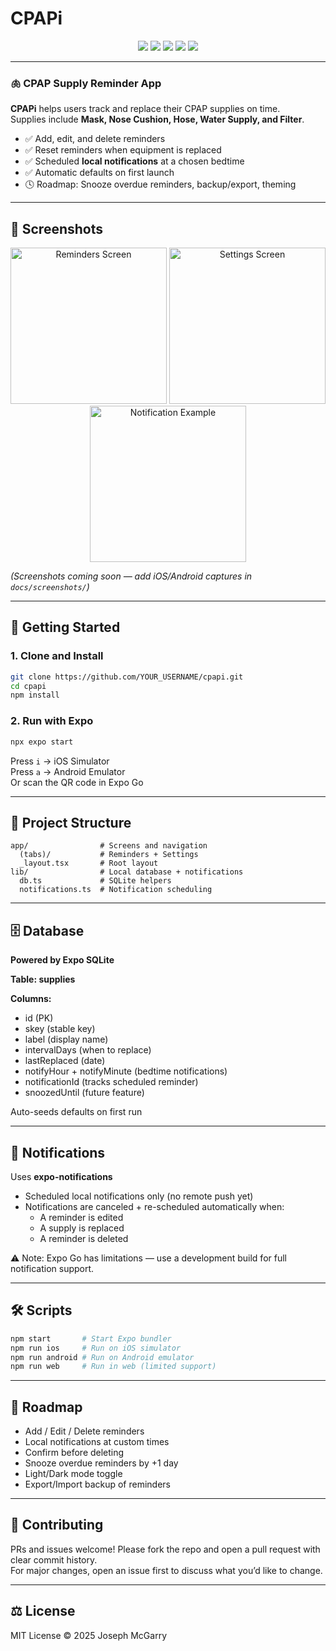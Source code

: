 # CPAPi

<p align="center">
  <img src="https://img.shields.io/badge/Expo-SDK%2052-000.svg?style=flat&logo=expo" />
  <img src="https://img.shields.io/badge/React%20Native-0.74-61dafb.svg?style=flat&logo=react" />
  <img src="https://img.shields.io/badge/TypeScript-5.0-3178c6.svg?style=flat&logo=typescript" />
  <img src="https://img.shields.io/badge/SQLite-local%20storage-003b57.svg?style=flat&logo=sqlite" />
  <img src="https://img.shields.io/badge/license-MIT-green" />
</p>

---

### 🫁 CPAP Supply Reminder App

**CPAPi** helps users track and replace their CPAP supplies on time.  
Supplies include **Mask, Nose Cushion, Hose, Water Supply, and Filter**.

- ✅ Add, edit, and delete reminders  
- ✅ Reset reminders when equipment is replaced  
- ✅ Scheduled **local notifications** at a chosen bedtime  
- ✅ Automatic defaults on first launch  
- 🕓 Roadmap: Snooze overdue reminders, backup/export, theming  

---

## 📸 Screenshots

<p align="center">
  <img src="docs/screenshots/home.png" alt="Reminders Screen" width="250" />
  <img src="docs/screenshots/settings.png" alt="Settings Screen" width="250" />
  <img src="docs/screenshots/notification.png" alt="Notification Example" width="250" />
</p>

*(Screenshots coming soon — add iOS/Android captures in `docs/screenshots/`)*

---

## 🚀 Getting Started

### 1. Clone and Install
```bash
git clone https://github.com/YOUR_USERNAME/cpapi.git
cd cpapi
npm install
```

### 2. Run with Expo
```bash
npx expo start
```

Press `i` → iOS Simulator  
Press `a` → Android Emulator  
Or scan the QR code in Expo Go  

---

## 📂 Project Structure
```
app/                # Screens and navigation
  (tabs)/           # Reminders + Settings
  _layout.tsx       # Root layout
lib/                # Local database + notifications
  db.ts             # SQLite helpers
  notifications.ts  # Notification scheduling
```

---

## 🗄️ Database

**Powered by Expo SQLite**  

**Table: supplies**  

**Columns:**  
- id (PK)  
- skey (stable key)  
- label (display name)  
- intervalDays (when to replace)  
- lastReplaced (date)  
- notifyHour + notifyMinute (bedtime notifications)  
- notificationId (tracks scheduled reminder)  
- snoozedUntil (future feature)  

Auto-seeds defaults on first run  

---

## 🔔 Notifications

Uses **expo-notifications**  
- Scheduled local notifications only (no remote push yet)  
- Notifications are canceled + re-scheduled automatically when:  
  - A reminder is edited  
  - A supply is replaced  
  - A reminder is deleted  

⚠️ Note: Expo Go has limitations — use a development build for full notification support.  

---

## 🛠️ Scripts
```bash
npm start       # Start Expo bundler
npm run ios     # Run on iOS simulator
npm run android # Run on Android emulator
npm run web     # Run in web (limited support)
```

---

## 📝 Roadmap

- Add / Edit / Delete reminders  
- Local notifications at custom times  
- Confirm before deleting  
- Snooze overdue reminders by +1 day  
- Light/Dark mode toggle  
- Export/Import backup of reminders  

---

## 🤝 Contributing

PRs and issues welcome! Please fork the repo and open a pull request with clear commit history.  
For major changes, open an issue first to discuss what you’d like to change.  

---

## ⚖️ License

MIT License © 2025 Joseph McGarry
